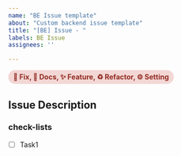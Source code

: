 ```yaml
---
name: "BE Issue template"
about: "Custom backend issue template"
title: "[BE] Issue - "
labels: BE Issue
assignees: ''

---
```

[//]: # (아래 키워드 중 하나만 남겨서 사용해주세요 !)
<div style="display: inline-block; padding: 5px 10px; border-radius: 20px; background-color: #f2d7d5; color: #922b21; font-weight: bold; font-size: 14px;">
🐞 Fix, 📃 Docs, ✨ Feature, ♻️ Refactor, ⚙️ Setting
</div>

## Issue Description
[//]: # (해당 이슈에 대한 설명을 작성해주세요.)

### check-lists
[//]: # (업무 체크리스트를 작성해주세요.)
- [ ] Task1